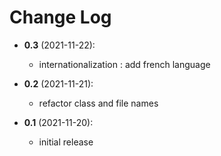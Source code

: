 Change Log 
==========

* __0.3__ (2021-11-22):
  * internationalization : add french language


* __0.2__ (2021-11-21):
  * refactor class and file names


* __0.1__ (2021-11-20):
  * initial release
